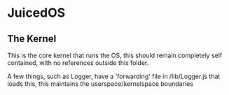 # JuicedOS

## The Kernel

This is the core kernel that runs the OS, this should remain completely self contained, with no references outside this folder.

A few things, such as Logger, have a 'forwarding' file in /lib/Logger.js that loads this, this maintains the userspace/kernelspace boundaries